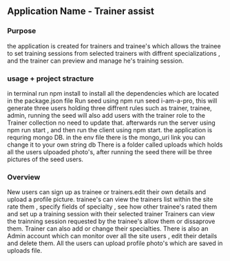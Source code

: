 ## Application Name - Trainer assist

### Purpose
the application is created for trainers and trainee's which allows the trainee to set training sessions from selected trainers with diffrent specializations , and the trainer can preview and manage he's training session.


### usage + project stracture
in terminal run npm install to install all the dependencies which are located in the package.json file
Run seed using npm run seed i-am-a-pro, this will generate three users holding three diffrent rules such as trainer, trainee, admin, running the seed will also add users with the trainer role to the Trainer collection no need to update that.
afterwards run the server using npm run start , and then run the client using npm start.
the application is requring mongo DB. in the env file there is the mongo_uri link you can change it to your own string db
There is a folder called uploads which holds all the users ulpoaded photo's, after running the seed there will be three pictures of the seed users.

### Overview 
New users can sign up as trainee or trainers.edit their own details and upload a profile picture.
trainee's can view the trainers list within the site rate them , specify fields of specialty , see how other trainee's rated them and set up a training session with their selected trainer
Trainers can view the trainning session requested by the trainee's allow them or dissaprove them.
Trainer can also add or change their specialties.
There is also an Admin account which can monitor over all the site users , edit their details and delete them.
All the users can upload profile photo's which are saved in uploads file.
